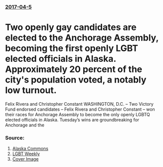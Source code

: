 ### [2017-04-5](/news/2017/04/5/index.md)

# Two openly gay candidates are elected to the Anchorage Assembly, becoming the first openly LGBT elected officials in Alaska. Approximately 20 percent of the city's population voted, a notably low turnout. 

Felix Rivera and Christopher Constant WASHINGTON, D.C. – Two Victory Fund endorsed candidates – Felix Rivera and Christopher Constant – won their races for Anchorage Assembly to become the only openly LGBTQ elected officials in Alaska. Tuesday’s wins are groundbreaking for Anchorage and the


### Source:

1. [Alaska Commons](http://www.alaskacommons.com/2017/04/05/anchorage-makes-history-2017-local-elections-despite-ridiculously-low-voter-turnout/)
2. [LGBT Weekly](http://lgbtweekly.com/2017/04/05/lgbtq-candidates-win-historic-election-in-alaska/)
2. [Cover Image](http://lgbtweekly.com/wp-content/uploads/2017/04/Felix_Chris.jpg)
